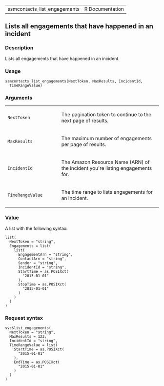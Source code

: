 <table style="width: 100%;">
<tbody>
<tr class="odd">
<td>ssmcontacts_list_engagements</td>
<td style="text-align: right;">R Documentation</td>
</tr>
</tbody>
</table>

## Lists all engagements that have happened in an incident

### Description

Lists all engagements that have happened in an incident.

### Usage

    ssmcontacts_list_engagements(NextToken, MaxResults, IncidentId,
      TimeRangeValue)

### Arguments

<table>
<colgroup>
<col style="width: 35%" />
<col style="width: 65%" />
</colgroup>
<tbody>
<tr class="odd">
<td><code
id="ssmcontacts_list_engagements_:_NextToken">NextToken</code></td>
<td><p>The pagination token to continue to the next page of
results.</p></td>
</tr>
<tr class="even">
<td><code
id="ssmcontacts_list_engagements_:_MaxResults">MaxResults</code></td>
<td><p>The maximum number of engagements per page of results.</p></td>
</tr>
<tr class="odd">
<td><code
id="ssmcontacts_list_engagements_:_IncidentId">IncidentId</code></td>
<td><p>The Amazon Resource Name (ARN) of the incident you're listing
engagements for.</p></td>
</tr>
<tr class="even">
<td><code
id="ssmcontacts_list_engagements_:_TimeRangeValue">TimeRangeValue</code></td>
<td><p>The time range to lists engagements for an incident.</p></td>
</tr>
</tbody>
</table>

### Value

A list with the following syntax:

    list(
      NextToken = "string",
      Engagements = list(
        list(
          EngagementArn = "string",
          ContactArn = "string",
          Sender = "string",
          IncidentId = "string",
          StartTime = as.POSIXct(
            "2015-01-01"
          ),
          StopTime = as.POSIXct(
            "2015-01-01"
          )
        )
      )
    )

### Request syntax

    svc$list_engagements(
      NextToken = "string",
      MaxResults = 123,
      IncidentId = "string",
      TimeRangeValue = list(
        StartTime = as.POSIXct(
          "2015-01-01"
        ),
        EndTime = as.POSIXct(
          "2015-01-01"
        )
      )
    )
